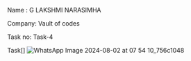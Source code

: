 Name : G LAKSHMI NARASIMHA

Company: Vault of codes

Task no: Task-4

Task[]
![WhatsApp Image 2024-08-02 at 07 54 10_756c1048](https://github.com/user-attachments/assets/df9e3c56-7b81-47b3-a6d8-181ae00d6517)
